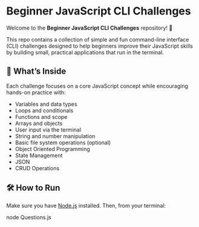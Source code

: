# Beginner JavaScript CLI Challenges
Welcome to the **Beginner JavaScript CLI Challenges** repository! 👋

This repo contains a collection of simple and fun command-line interface (CLI) challenges designed to help beginners improve their JavaScript skills by building small, practical applications that run in the terminal.

## 🚀 What’s Inside

Each challenge focuses on a core JavaScript concept while encouraging hands-on practice with:
- Variables and data types
- Loops and conditionals
- Functions and scope
- Arrays and objects
- User input via the terminal
- String and number manipulation
- Basic file system operations (optional)
- Object Oriented Programming
- State Management
- JSON
- CRUD Operations


## 🛠 How to Run

Make sure you have [Node.js](https://nodejs.org/) installed. Then, from your terminal:

node Questions.js
